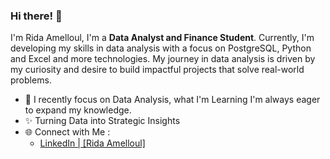 ### Hi there! 👋 

I'm Rida Amelloul, I'm a **Data Analyst and Finance Student**. Currently, I'm developing my skills in data analysis with a focus on PostgreSQL, Python and Excel and more technologies. 
My journey in data analysis is driven by my curiosity and desire to build impactful projects that solve real-world problems.
- 🌱 I recently focus on Data Analysis, what I'm Learning I'm always eager to expand my knowledge.
- ✨ Turning Data into Strategic Insights
- 🌐 Connect with Me : 
  - [LinkedIn | [Rida Amelloul]](https://www.linkedin.com/in/ridaamelloul/)
